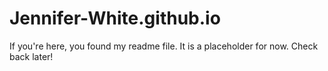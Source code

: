 # Jennifer-White.github.io
If you're here, you found my readme file.  It is a placeholder for now.  Check back later!
